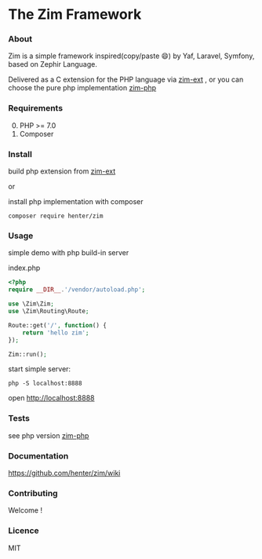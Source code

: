 # The Zim Framework

### About

Zim is a simple framework inspired(copy/paste 😄) by Yaf, Laravel, Symfony, based on Zephir Language.

Delivered as a C extension for the PHP language via [zim-ext](https://github.com/henter/zim-ext) , or you can choose the pure php implementation [zim-php](https://github.com/henter/zim-php)

### Requirements

0. PHP >= 7.0
1. Composer

### Install

build php extension from [zim-ext](https://github.com/henter/zim-ext)

or

install php implementation with composer

`composer require henter/zim`

### Usage

simple demo with php build-in server

index.php
```php
<?php
require __DIR__.'/vendor/autoload.php';

use \Zim\Zim;
use \Zim\Routing\Route;

Route::get('/', function() {
    return 'hello zim';
});

Zim::run();

```

start simple server:

`php -S localhost:8888`

open [http://localhost:8888](http://localhost:8888)

### Tests

see php version [zim-php](https://github.com/henter/zim-php)

### Documentation

https://github.com/henter/zim/wiki

### Contributing

Welcome !

### Licence

MIT

